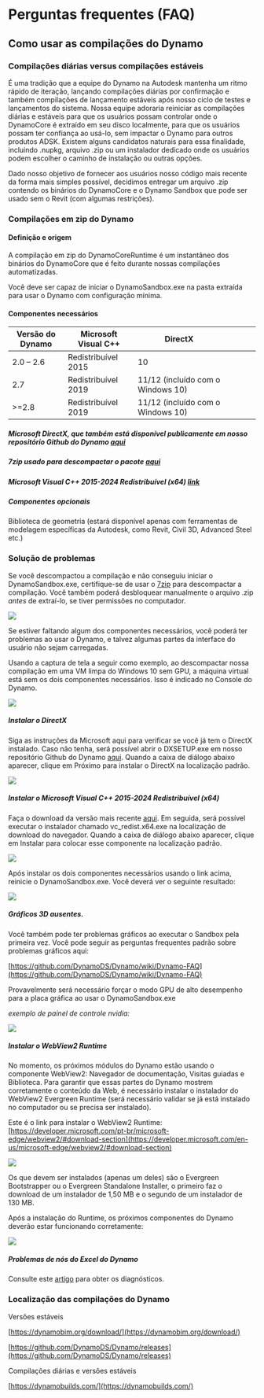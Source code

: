 # Perguntas frequentes (FAQ)

## Como usar as compilações do Dynamo

### Compilações diárias versus compilações estáveis
É uma tradição que a equipe do Dynamo na Autodesk mantenha um ritmo rápido de iteração, lançando compilações diárias por confirmação e também compilações de lançamento estáveis ​​após nosso ciclo de testes e lançamentos do sistema. Nossa equipe adoraria reiniciar as compilações diárias e estáveis ​​para que os usuários possam controlar onde o DynamoCore é extraído em seu disco localmente, para que os usuários possam ter confiança ao usá-lo, sem impactar o Dynamo para outros produtos ADSK. Existem alguns candidatos naturais para essa finalidade, incluindo .nupkg, arquivo .zip ou um instalador dedicado onde os usuários podem escolher o caminho de instalação ou outras opções. 

Dado nosso objetivo de fornecer aos usuários nosso código mais recente da forma mais simples possível, decidimos entregar um arquivo .zip contendo os binários do DynamoCore e o Dynamo Sandbox que pode ser usado sem o Revit (com algumas restrições).

### Compilações em zip do Dynamo
#### Definição e origem
A compilação em zip do DynamoCoreRuntime é um instantâneo dos binários do DynamoCore que é feito durante nossas compilações automatizadas. 

Você deve ser capaz de iniciar o DynamoSandbox.exe na pasta extraída para usar o Dynamo com configuração mínima.


#### Componentes necessários

| Versão do Dynamo  |Microsoft Visual C++  | DirectX  |   |   |   |   |
|---|---|---|---|---|---|---|
|  2.0 – 2.6 |  Redistribuível 2015  | 10  |   |   |   |   |
| 2.7  | Redistribuível 2019  | 11/12 (incluído com o Windows 10)  |   |   |   |   |
| >=2.8  | Redistribuível 2019  | 11/12 (incluído com o Windows 10)  |   |   |   |   |
##### Microsoft DirectX, que também está disponível publicamente em nosso repositório Github do Dynamo [aqui](https://github.com/DynamoDS/Dynamo/tree/master/tools/install/Extra/DirectX)

##### 7zip usado para descompactar o pacote [aqui](https://www.7-zip.org/download.html)


##### Microsoft Visual C++ 2015-2024 Redistribuível (x64) [link](https://aka.ms/vs/17/release/vc_redist.x64.exe)

##### Componentes opcionais
Biblioteca de geometria (estará disponível apenas com ferramentas de modelagem específicas da Autodesk, como Revit, Civil 3D, Advanced Steel etc.)

### Solução de problemas
Se você descompactou a compilação e não conseguiu iniciar o DynamoSandbox.exe, certifique-se de usar o [7zip](https://www.7-zip.org/download.html) para descompactar a compilação. Você também poderá desbloquear manualmente o arquivo .zip *antes* de extraí-lo, se tiver permissões no computador.

![](images/a-7/dynamo-builds-1.png)


Se estiver faltando algum dos componentes necessários, você poderá ter problemas ao usar o Dynamo, e talvez algumas partes da interface do usuário não sejam carregadas.

Usando a captura de tela a seguir como exemplo, ao descompactar nossa compilação em uma VM limpa do Windows 10 sem GPU, a máquina virtual está sem os dois componentes necessários. Isso é indicado no Console do Dynamo.

![](images/a-7/dynamo-builds-2.png)

##### Instalar o DirectX
Siga as instruções da Microsoft aqui para verificar se você já tem o DirectX instalado. Caso não tenha, será possível abrir o DXSETUP.exe em nosso repositório Github do Dynamo [aqui](https://github.com/DynamoDS/Dynamo/tree/master/tools/install/Extra/DirectX). Quando a caixa de diálogo abaixo aparecer, clique em Próximo para instalar o DirectX na localização padrão.

![](images/a-7/dynamo-builds-3.png)

##### Instalar o Microsoft Visual C++ 2015-2024 Redistribuível (x64)
Faça o download da versão mais recente [aqui](https://aka.ms/vs/17/release/vc_redist.x64.exe). Em seguida, será possível executar o instalador chamado vc_redist.x64.exe na localização de download do navegador. Quando a caixa de diálogo abaixo aparecer, clique em Instalar para colocar esse componente na localização padrão.

![](images/a-7/dynamo-builds-4.png)


Após instalar os dois componentes necessários usando o link acima, reinicie o DynamoSandbox.exe. Você deverá ver o seguinte resultado:

![](images/a-7/dynamo-builds-5.png)

##### Gráficos 3D ausentes. 

Você também pode ter problemas gráficos ao executar o Sandbox pela primeira vez. Você pode seguir as perguntas frequentes padrão sobre problemas gráficos aqui:

[https://github.com/DynamoDS/Dynamo/wiki/Dynamo-FAQ](https://github.com/DynamoDS/Dynamo/wiki/Dynamo-FAQ)

Provavelmente será necessário forçar o modo GPU de alto desempenho para a placa gráfica ao usar o DynamoSandbox.exe

_exemplo de painel de controle nvidia:_

![](images/a-7/dynamo-builds-6.png)

##### Instalar o WebView2 Runtime
No momento, os próximos módulos do Dynamo estão usando o componente WebView2: Navegador de documentação, Visitas guiadas e Biblioteca. Para garantir que essas partes do Dynamo mostrem corretamente o conteúdo da Web, é necessário instalar o instalador do WebView2 Evergreen Runtime (será necessário validar se já está instalado no computador ou se precisa ser instalado).

Este é o link para instalar o WebView2 Runtime: [https://developer.microsoft.com/pt-br/microsoft-edge/webview2/#download-section](https://developer.microsoft.com/en-us/microsoft-edge/webview2/#download-section)

![](images/a-7/dynamo-builds-7.png)

Os que devem ser instalados (apenas um deles) são o Evergreen Bootstrapper ou o Evergreen Standalone Installer, o primeiro faz o download de um instalador de 1,50 MB e o segundo de um instalador de 130 MB.

Após a instalação do Runtime, os próximos componentes do Dynamo deverão estar funcionando corretamente:

![](images/a-7/dynamo-builds-8.png)


##### Problemas de nós do Excel do Dynamo
Consulte este [artigo](https://www.autodesk.com/br/support/technical/article/caas/sfdcarticles/sfdcarticles/PTB/Warning-Data-ImportExcel-operation-failed-Could-not-load-file-or-assembly-Microsoft-Office-Interop-Excel-when-running-the-Dynamo-script-in-Revit.html) para obter os diagnósticos.

### Localização das compilações do Dynamo
Versões estáveis

[https://dynamobim.org/download/](https://dynamobim.org/download/)

[https://github.com/DynamoDS/Dynamo/releases](https://github.com/DynamoDS/Dynamo/releases)

Compilações diárias e versões estáveis

[https://dynamobuilds.com/](https://dynamobuilds.com/)

